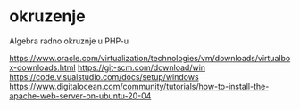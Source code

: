 # okruzenje
Algebra radno okruznje u PHP-u


https://www.oracle.com/virtualization/technologies/vm/downloads/virtualbox-downloads.html
https://git-scm.com/download/win
https://code.visualstudio.com/docs/setup/windows
https://www.digitalocean.com/community/tutorials/how-to-install-the-apache-web-server-on-ubuntu-20-04

